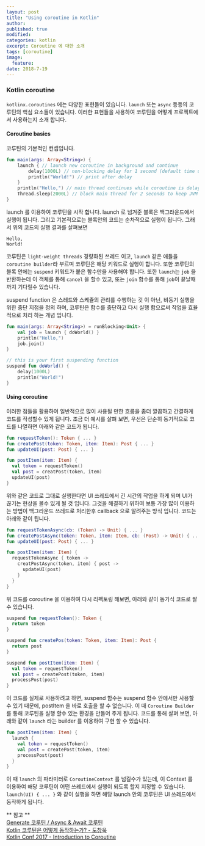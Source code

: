 ```yaml
---
layout: post
title: "Using coroutine in Kotlin"
author:
published: true
modified:
categories: kotlin
excerpt: Coroutine 에 대한 소개
tags: [coroutine]
image:
  feature:
date: 2018-7-19
---
```


### Kotlin coroutine
`kotlinx.coroutines` 에는 다양한 표현들이 있습니다. `launch` 또는 `async` 등등의 코루틴의 핵심 요소들이 있습니다. 이러한 표현들을 사용하여 코루틴을 어떻게 프로젝트에서 사용하는지 소개 합니다.

#### Coroutine basics
코루틴의 기본적인 컨셉입니다.

``` kotlin
fun main(args: Array<String>) {
    launch { // launch new coroutine in background and continue
        delay(1000L) // non-blocking delay for 1 second (default time unit is ms)
        println("World!") // print after delay
    }
    println("Hello,") // main thread continues while coroutine is delayed
    Thread.sleep(2000L) // block main thread for 2 seconds to keep JVM alive
}
```
launch 를 이용하여 코루틴을 시작 합니다. launch 로 넘겨준 블록은 백그라운드에서 실행이 됩니다. 그리고 기본적으로는 블록안의 코드는 순차적으로 실행이 됩니다. 그래서 위의 코드의 실행 결과를 살펴보면 
```
Hello,
World!
```

코루틴은 `light-weight threads` 경량화된 쓰레드 이고, `launch` 같은 애들을 `coroutine builder`라 부르며 코루틴은 해당 키워드로 실행이 합니다. 또한 코루틴의 블록 안에는 `suspend` 키워드가 붙은 함수만을 사용해야 합니다. 또한 `launch`는 `job` 을 반환하는데 이 객체를 통해 `cancel` 을 할수 있고, 또는 `join` 함수를 통해 `job`이 끝날때 까지 기다릴수 있습니다. 

suspend function 은 스레드와 스케쥴의 관리를 수행하는 것 이 아닌, 비동기 실행을 위한 중단 지점을 정의 하며, 코루틴은 함수를 중단하고 다시 실행 함으로써 작업을 효율적으로 처리 하는 개념 입니다. 

``` kotlin
fun main(args: Array<String>) = runBlocking<Unit> {
    val job = launch { doWorld() }
    println("Hello,")
    job.join()
}

// this is your first suspending function
suspend fun doWorld() {
    delay(1000L)
    println("World!")
}
```

#### Using coroutine
이러한 점들을 활용하여 일반적으로 많이 사용될 만한 흐름을 좀더 깔끔하고 간결하게 코드를 작성할수 있게 됩니다. 조금 더 예시를 살펴 보면, 우선은 단순히 동기적으로 코드를 나열하면 아래와 같은 코드가 됩니다. 

``` kotlin
fun requestToken(): Token { ... }
fun createPost(token: Token, item: Item): Post { ... }
fun updateUI(post: Post) { ... }

fun postItem(item: Item) {
  val token = requestToken()
  val post = creatPost(token, item)
  updateUI(post)
}
```

위와 같은 코드로 그대로 실행한다면 UI 쓰레드에서 긴 시간의 작업을 하게 되며 UI가 끊기는 현상을 볼수 있게 될 것 입니다. 그것을 해결하기 위하여 보통 가장 많이 이용하는 방법이 백그라운드 쓰레드로 처리한후 callback 으로 알려주는 방식 입니다. 코드는 아래와 같이 됩니다.

``` kotlin
fun requestTokenAsync(cb: (Token) -> Unit) { ... }
fun createPostAsync(token: Token, item: Item, cb: (Post) -> Unit) { ... }
fun updateUI(post: Post) { ... }

fun postItem(item: Item) {
  requestTokenAsync { token ->
    creatPostAsync(token, item) { post ->
      updateUI(post)
    }
  }
}
```

위 코드를 coroutine 을 이용하여 다시 리펙토링 해보면, 아래와 같이 동기식 코드로 짤 수 있습니다.

``` kotlin
suspend fun requestToken(): Token {
  return token
}

suspend fun createPos(token: Token, item: Item): Post {
  return post
}

suspend fun postItem(item: Item) {
  val token = requestToken()
  val post = createPost(token, item)
  processPost(post)
}
```

이 코드를 실제로 사용하려고 하면, suspend 함수는 suspend 함수 안에서만 사용할 수 있기 때문에, postItem 을 바로 호출을 할 수 없습니다. 이 때 `Coroutine Builder` 를 통해 코루틴을 실행 할수 있는 환경을 만들어 주게 됩니다. 코드를 통해 살펴 보면, 아래와 같이 `launch` 라는 builder 를 이용하여 구현 할 수 있습니다.

``` kotlin
fun postItem(item: Item) {
  launch {
    val token = requestToken()
    val post = createPost(token, item)
    processPost(post)
  }
}
```

이 때 `launch` 의 파라미터로 `CoroutineContext` 를 넘길수가 있는데, 이 Context 를 이용하여 해당 코루틴이 어떤 쓰레드에서 실행이 되도록 할지 지정할 수 있습니다. `launch(UI) { ... }` 와 같이 실행을 하면 해당 launch 안의 코루틴은 UI 쓰레드에서 동작하게 됩니다.


** 참고 ** <br>
[Generate 코루틴 / Async & Await 코루틴](https://medium.com/@jooyunghan/%EC%BD%94%EB%A3%A8%ED%8B%B4-%EC%86%8C%EA%B0%9C-504cecc89407)<br>
[Kotlin 코루틴은 어떻게 동작하는가? - 도창욱](https://www.youtube.com/watch?v=usaD7HyN598)<br>
[Kotlin Conf 2017 - Introduction to Coroutine](https://www.youtube.com/watch?list=PLQ176FUIyIUY6UK1cgVsbdPYA3X5WLam5&v=_hfBv0a09Jc)<br>
